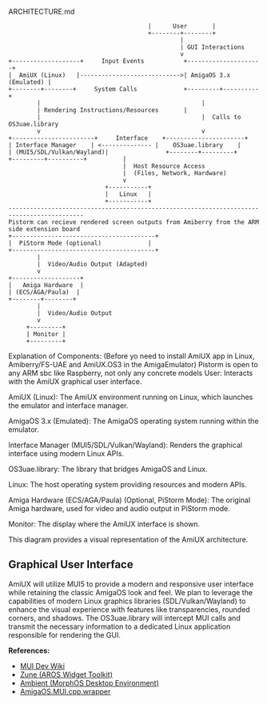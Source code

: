 ARCHITECTURE.md
```                                       +-----------------+
                                       |      User       |
                                       +--------+--------+
                                                |
                                                | GUI Interactions
                                                v
+-------------------+     Input Events           +---------------------+
|  AmiUX (Linux)   |---------------------------->| AmigaOS 3.x (Emulated) |
+--------+--------+     System Calls             +---------+----------+
        |                                             |
        | Rendering Instructions/Resources       |
        |                                             |  Calls to OS3uae.library
        v                                             v
+-----------------------+     Interface    +----------------------+
| Interface Manager    | <-------------- |    OS3uae.library    |
| (MUI5/SDL/Vulkan/Wayland)|                +--------+---------+
+---------+----------+          |
                                |  Host Resource Access
                                |  (Files, Network, Hardware)
                                v
                           +-----------+
                           |   Linux   |
                           +-----------+
-------------------------------------------------------------------------------------------
Pistorm can recieve rendered screen outputs from Amiberry from the ARM side extension board
+----------------------------------------+
|  PiStorm Mode (optional)             |
+----------------------------------------+
        |
        |  Video/Audio Output (Adapted)
        v
+-------------------+
|   Amiga Hardware  |
| (ECS/AGA/Paula)  |
+--------+--------+
        |
        |  Video/Audio Output
        v
     +---------+
     | Monitor |
     +---------+
```



Explanation of Components:
(Before yo need to install AmiUX app in Linux, Amiberry/FS-UAE and AmiUX.OS3 in the AmigaEmulator)
Pistorm is open to any ARM sbc like Raspberry, not only any concrete models
User: Interacts with the AmiUX graphical user interface.

AmiUX (Linux): The AmiUX environment running on Linux, which launches the emulator and interface manager.

AmigaOS 3.x (Emulated): The AmigaOS operating system running within the emulator.

Interface Manager (MUI5/SDL/Vulkan/Wayland): Renders the graphical interface using modern Linux APIs.

OS3uae.library: The library that bridges AmigaOS and Linux.

Linux: The host operating system providing resources and modern APIs.

Amiga Hardware (ECS/AGA/Paula) (Optional, PiStorm Mode): The original Amiga hardware, used for video and audio output in PiStorm mode.

Monitor: The display where the AmiUX interface is shown.

This diagram provides a visual representation of the AmiUX architecture. 

## Graphical User Interface

AmiUX will utilize MUI5 to provide a modern and responsive user interface while retaining the classic AmigaOS look and feel.  We plan to leverage the capabilities of modern Linux graphics libraries (SDL/Vulkan/Wayland) to enhance the visual experience with features like transparencies, rounded corners, and shadows.  The OS3uae.library will intercept MUI calls and transmit the necessary information to a dedicated Linux application responsible for rendering the GUI.

**References:**

* [MUI Dev Wiki](https://github.com/amiga-mui/muidev/wiki)
* [Zune (AROS Widget Toolkit)](https://en.wikipedia.org/wiki/Zune_(widget_toolkit))
* [Ambient (MorphOS Desktop Environment)](https://en.everybodywiki.com/Ambient_(desktop_environment))
* [AmigaOS.MUI.cpp.wrapper](https://github.com/tdolphin-org/AmigaOS.MUI.cpp.wrapper)
